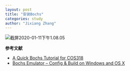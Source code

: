 ```yaml
---
layout: post
title: "安装Bochs"
categories: study
author: "Jixiang Zhang"
---
```


![截屏2020-01-11下午1.08.05](https://tvax3.sinaimg.cn/large/d494c514ly1gasjjzsjp8j215e0v2al0.jpg)

**参考文献**

- [A Quick Bochs Tutorial for COS318](https://www.cs.princeton.edu/courses/archive/fall06/cos318/precepts/bochs_tutorial.html)
- [Bochs Emulator – Config & Build on Windows and OS X](https://binvoke.com/bochs-config-and-build-on-windows-and-os-x/)